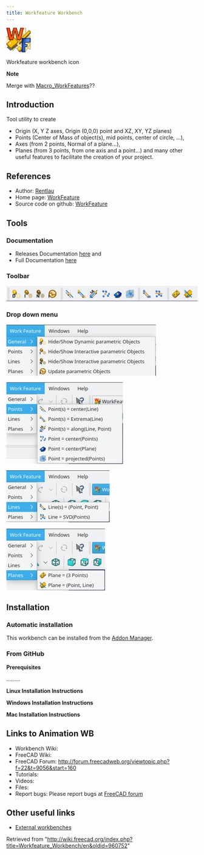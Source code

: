 ```yaml
---
title: Workfeature Workbench
---
```


![](/src/assets/images/WF_wf.png)

Workfeature workbench icon

**Note**

Merge with [Macro_WorkFeatures](/Macro_WorkFeatures "Macro WorkFeatures")??

## Introduction

Tool utility to create

- Origin (X, Y Z axes, Origin (0,0,0) point and XZ, XY, YZ planes)
- Points (Center of Mass of object(s), mid points, center of circle, ...),
- Axes (from 2 points, Normal of a plane...),
- Planes (from 3 points, from one axis and a point...) and many other useful features to facilitate the creation of your project.

## References

- Author: [Rentlau](https://github.com/Rentlau)
- Home page: [WorkFeature](https://github.com/Rentlau/WorkFeature)
- Source code on github: [WorkFeature](https://github.com/Rentlau/WorkFeature)

## Tools

### Documentation

- Releases Documentation [here](https://github.com/Rentlau/WorkFeature/blob/master/WorkFeature/Doc/WF_releasesDocumentation.pdf) and
- Full Documentation [here](https://github.com/Rentlau/WorkFeature/blob/master/WorkFeature/Doc/WF_documentation.pdf)

### Toolbar

![](/src/assets/images/WorkFeature-menu-orizz.png)

### Drop down menu

![](/src/assets/images/WorkFeature-dropdown_01.png)

![](/src/assets/images/WorkFeature-dropdown_02.png)

![](/src/assets/images/WorkFeature-dropdown_03.png)

![](/src/assets/images/WorkFeature-dropdown_04.png)

## Installation

### Automatic installation

This workbench can be installed from the [Addon Manager](/Std_AddonMgr "Std AddonMgr").

### From GitHub

**Prerequisites**

.........

**Linux Installation Instructions**

**Windows Installation Instructions**

**Mac Installation Instructions**

## Links to Animation WB

- Workbench Wiki:
- FreeCAD Wiki:
- FreeCAD Forum: <http://forum.freecadweb.org/viewtopic.php?f=22&t=9056&start=160>
- Tutorials:
- Videos:
- Files:
- Report bugs: Please report bugs at [FreeCAD forum](http://forum.freecadweb.org/index.php)

## Other useful links

- [External workbenches](/External_workbenches "External workbenches")

Retrieved from "<http://wiki.freecad.org/index.php?title=Workfeature_Workbench/en&oldid=960752>"
